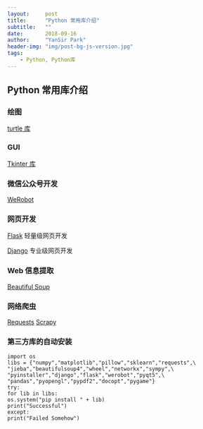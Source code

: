 ```yaml
---
layout:     post
title:      "Python 常用库介绍"
subtitle:   ""
date:       2018-09-16
author:     "YanSir Park"
header-img: "img/post-bg-js-version.jpg"
tags:
    - Python, Python库
---
```



## Python 常用库介绍

### 绘图

[turtle 库](https://docs.python.org/3/library/turtle.html)


### GUI

[Tkinter 库](https://wiki.python.org/moin/TkInter)

### 微信公众号开发

[WeRobot](https://werobot.readthedocs.io/zh_CN/v1.6.0/)

### 网页开发

[Flask](http://flask.pocoo.org/) 轻量级网页开发

[Django](https://www.djangoproject.com/) 专业级网页开发

### Web 信息提取

[Beautiful Soup](https://www.crummy.com/software/BeautifulSoup/)


### 网络爬虫

[Requests](http://www.python-requests.org/en/master/)
[Scrapy](https://scrapy.org/)



### 第三方库的自动安装

```
import os
libs = {"numpy","matplotlib","pillow","sklearn","requests",\
"jieba","beautifulsoup4","wheel","networkx","sympy",\
"pyinstaller","django","flask","werobot","pyqt5",\
"pandas","pyopengl","pypdf2","docopt","pygame"}
try:
for lib in libs:
os.system("pip install " + lib)
print("Successful")
except:
print("Failed Somehow")
```



